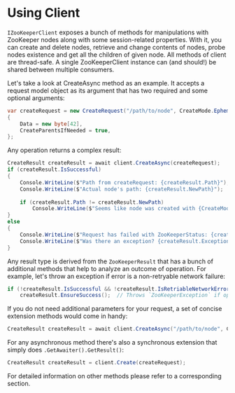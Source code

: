 # Using Client

`IZooKeeperClient` exposes a bunch of methods for manipulations with ZooKeeper nodes along with some session-related properties. With it, you can create and delete nodes, retrieve and change contents of nodes, probe nodes existence and get all the children of given node. All methods of client are thread-safe. A single ZooKeeperClient instance can (and should!) be shared between multiple consumers.

Let's take a look at CreateAsync method as an example. It accepts a request model object as its argument that has two required and some optional arguments:

```csharp
var createRequest = new CreateRequest("/path/to/node", CreateMode.Ephemeral)
{
    Data = new byte[42],
    CreateParentsIfNeeded = true,
};
```

Any operation returns a complex result:

```csharp
CreateResult createResult = await client.CreateAsync(createRequest);
if (createResult.IsSuccessful)
{
    Console.WriteLine($"Path from createRequest: {createResult.Path}");
    Console.WriteLine($"Actual node's path: {createResult.NewPath}");
    
    if (createResult.Path != createResult.NewPath)
        Console.WriteLine($"Seems like node was created with {CreateMode.PersistentSequential} or {CreateMode.EphemeralSequential}.");
}
else
{
    Console.WriteLine($"Request has failed with ZooKeeperStatus: {createResult.Status}.");
    Console.WriteLine($"Was there an exception? {createResult.Exception != null}");
}
```

Any result type is derived from the `ZooKeeperResult` that has a bunch of additional methods that help to analyze an outcome of operation. For example, let's throw an exception if error is a non-retryable network failure:

```csharp
if (!createResult.IsSuccessful && !createResult.IsRetriableNetworkError())
    createResult.EnsureSuccess();  // Throws `ZooKeeperException` if operation was not successful
```

If you do not need additional parameters for your request, a set of concise extension methods would come in handy:

```csharp
CreateResult createResult = await client.CreateAsync("/path/to/node", CreateMode.Ephemeral, new byte[42]);
```

For any asynchronous method there's also a synchronous extension that simply does `.GetAwaiter().GetResult()`:

```csharp
CreateResult createResult = client.Create(createRequest);
```

For detailed information on other methods please refer to a corresponding section.
